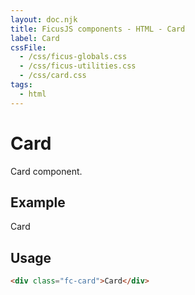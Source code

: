 ```yaml
---
layout: doc.njk
title: FicusJS components - HTML - Card
label: Card
cssFile: 
  - /css/ficus-globals.css
  - /css/ficus-utilities.css
  - /css/card.css
tags:
  - html
---
```

# Card

Card component.

## Example

<div class="fc-card">Card</div>

## Usage

```html
<div class="fc-card">Card</div>
```
